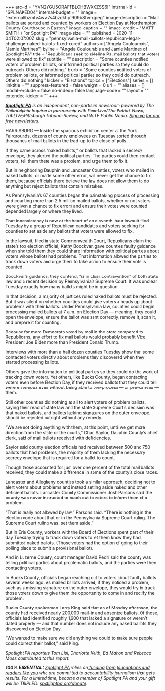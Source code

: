 +++
arc-id = "YVN2YGU5ORAFFBLCHBWXXZSS6I"
internal-id = "SPLNAKED04"
internal-budget = ""
image = "external/bzmtv4ww7s4bzdkhpf909b8fvm.jpeg"
image-description = "Mail ballots are sorted and counted by workers on Election Day at Northampton County Courthouse in Easton."
image-caption = ""
image-credit = "MATT SMITH / For Spotlight PA"
image-size = ""
published = 2020-11-04T02:07:00Z
slug = "pennsylvania-mail-ballots-republican-legal-challenge-naked-ballots-fixed-cured"
authors = ["Angela Couloumbis", "Jamie Martines"]
byline = "Angela Couloumbis and Jamie Martines of Spotlight PA"
title = "Republicans seek to sideline Pa. mail ballots that voters were allowed to fix"
subtitle = ""
description = "Some counties notified voters of problem ballots, or informed political parties so they could do outreach. Others did nothing."
blurb = "Some counties notified voters of problem ballots, or informed political parties so they could do outreach. Others did nothing."
kicker = "Elections"
topics = ["Elections"]
series = []
linktitle = ""
suppress-featured = false
weight = 0
url = ""
aliases = []
modal-exclude = false
no-index = false
language-code = ""
layout = ""
extended-kicker = ""
+++

<a href="https://www.spotlightpa.org/"><i><b>Spotlight PA</b></i></a><i> is an independent, non-partisan newsroom powered by The Philadelphia Inquirer in partnership with PennLive/The Patriot-News, TribLIVE/Pittsburgh Tribune-Review, and WITF Public Media. </i><a href="https://www.spotlightpa.org/newsletters"><i>Sign up for our free newsletters</i></a><i>.</i>

HARRISBURG — Inside the spacious exhibition center at the York Fairgrounds, dozens of county employees on Tuesday sorted through thousands of mail ballots in the lead-up to the close of polls.

If they came across “naked ballots,” or ballots that lacked a secrecy envelope, they alerted the political parties. The parties could then contact voters, tell them there was a problem, and urge them to fix it.

But in neighboring Dauphin and Lancaster Counties, voters who mailed in naked ballots, or made some other error, will never get the chance to fix them, because officials there believe the law does not allow them to do anything but reject ballots that contain mistakes.

As Pennsylvania’s 67 counties began the painstaking process of processing and counting more than 2.5 million mailed ballots, whether or not voters were given a chance to fix errors and ensure their votes were counted depended largely on where they lived.

That inconsistency is now at the heart of an eleventh-hour lawsuit filed Tuesday by a group of Republican candidates and voters seeking for counties to set aside any ballots that voters were allowed to fix.

<script src="https://www.spotlightpa.org/embed.js" async></script><div data-spl-embed-version="1" data-spl-src="https://www.spotlightpa.org/embeds/newsletter/"></div>

In the lawsuit, filed in state Commonwealth Court, Republicans claim the state’s top election official, Kathy Boockvar, gave counties faulty guidance when she told them they could share information with political parties about voters whose ballots had problems. That information allowed the parties to track down voters and urge them to take action to ensure their vote is counted.

Boockvar’s guidance, they contend, “is in clear contravention” of both state law and a recent decision by Pennsylvania’s Supreme Court. It was unclear Tuesday exactly how many ballots might be in question.

In that decision, a majority of justices ruled naked ballots must be rejected. But it was silent on whether counties could give voters a heads up about problems with their ballots. Under Pennsylvania law, counties could begin processing mailed ballots at 7 a.m. on Election Day — meaning, they could open the envelope, ensure the ballot was sent correctly, remove it, scan it, and prepare it for counting.

Because far more Democrats voted by mail in the state compared to Republicans, any effort to fix mail ballots would probably benefit Vice President Joe Biden more than President Donald Trump.

Interviews with more than a half dozen counties Tuesday show that some contacted voters directly about problems they discovered when they started processing ballots.

Others gave the information to political parties so they could do the work of tracking down voters. Yet others, like Bucks County, began contacting voters even before Election Day, if they received ballots that they could tell were erroneous even without being able to pre-process — or pre-canvas — them.

Still other counties did nothing at all to alert voters of problem ballots, saying their read of state law and the state Supreme Court’s decision was that naked ballots, and ballots lacking signatures on the outer envelope, should be rejected outright without any remedy.

“We are not doing anything with them, at this point, until we get more direction from the state or the courts,” Chad Saylor, Dauphin County’s chief clerk, said of mail ballots received with deficiencies.

Saylor said county election officials had received between 500 and 750 ballots that had problems, the majority of them lacking the necessary secrecy envelope that is required for a ballot to count.

Though those accounted for just over one percent of the total mail ballots received, they could make a difference in some of the county’s close races.

Lancaster and Allegheny counties took a similar approach, deciding not to alert voters about problems and instead setting aside naked and other deficient ballots. Lancaster County Commissioner Josh Parsons said the county was never instructed to reach out to voters to inform them of a problem.

<script src="https://www.spotlightpa.org/embed.js" async></script><div data-spl-embed-version="1" data-spl-src="https://www.spotlightpa.org/embeds/donate/?teaser_text=Spotlight%20PA%20provides%20essential%2C%20public-service%20journalism%20about%20Pennsylvania%20thank%20to%20readers%20like%20you.%20For%20a%20limited%20time%2C%20become%20a%20member%20and%20your%20contribution%20will%20be%20TRIPLED.&cta_text=YES%2C%20TRIPLE%20MY%20GIFT&eyebrow_text=BECOME%20A%20MEMBER"></div>

“That is really not allowed by law,” Parsons said. “There is nothing in the election code about that or in the Pennsylvania Supreme Court ruling. The Supreme Court ruling was, set them aside.”

But in Erie County, workers with the Board of Elections spent part of their day Tuesday trying to track down voters to let them know they had submitted naked ballots. (Those voters had the option of going to their polling place to submit a provisional ballot).

And in Luzerne County, count manager David Pedri said the county was telling political parties about problematic ballots, and the parties were then contacting voters.

In Bucks County, officials began reaching out to voters about faulty ballots several weeks ago. As mailed ballots arrived, if they noticed a problem, such as a missing signature on the outer envelope, they would try to track those voters down to give them the opportunity to come in and rectify the problem.

Bucks County spokesman Larry King said that as of Monday afternoon, the county had received nearly 200,000 mail-in and absentee ballots. Of those, officials had identified roughly 1,600 that lacked a signature or weren’t dated properly — and that number does not include any naked ballots they discovered on Election Day.

“We wanted to make sure we did anything we could to make sure people could correct their ballot,” said King.

<i>Spotlight PA reporters Tom Lisi, Charlotte Keith, Ed Mahon and Rebecca Moss contributed to this report.</i>

<i><b>100% ESSENTIAL:</b></i><i> </i><a href="https://www.spotlightpa.org/"><i>Spotlight PA</i></a><i> relies on</i><a href="https://www.spotlightpa.org/support"><i> funding from foundations and readers like you</i></a><i> who are committed to accountability journalism that gets results. For a limited time, become a member of Spotlight PA and your gift will be TRIPLED: </i><a href="http://spotlightpa.org/donate"><i>spotlightpa.org/donate</i></a><i>.</i>
